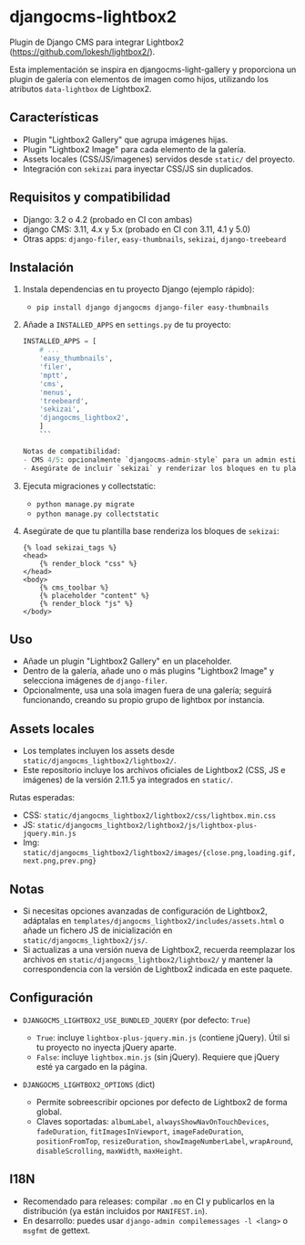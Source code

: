 # djangocms-lightbox2

Plugin de Django CMS para integrar Lightbox2 (https://github.com/lokesh/lightbox2/).

Esta implementación se inspira en djangocms-light-gallery y proporciona un plugin de galería con elementos de imagen como hijos, utilizando los atributos `data-lightbox` de Lightbox2.

## Características

- Plugin "Lightbox2 Gallery" que agrupa imágenes hijas.
- Plugin "Lightbox2 Image" para cada elemento de la galería.
- Assets locales (CSS/JS/imagenes) servidos desde `static/` del proyecto.
- Integración con `sekizai` para inyectar CSS/JS sin duplicados.

## Requisitos y compatibilidad

- Django: 3.2 o 4.2 (probado en CI con ambas)
- django CMS: 3.11, 4.x y 5.x (probado en CI con 3.11, 4.1 y 5.0)
- Otras apps: `django-filer`, `easy-thumbnails`, `sekizai`, `django-treebeard`

## Instalación

1. Instala dependencias en tu proyecto Django (ejemplo rápido):
   - `pip install django djangocms django-filer easy-thumbnails`
2. Añade a `INSTALLED_APPS` en `settings.py` de tu proyecto:

   ```python
   INSTALLED_APPS = [
       # ...
       'easy_thumbnails',
       'filer',
       'mptt',
       'cms',
       'menus',
       'treebeard',
       'sekizai',
       'djangocms_lightbox2',
       ]
       ```

   Notas de compatibilidad:
   - CMS 4/5: opcionalmente `djangocms-admin-style` para un admin estilizado.
   - Asegúrate de incluir `sekizai` y renderizar los bloques en tu plantilla base.

3. Ejecuta migraciones y collectstatic:
   - `python manage.py migrate`
   - `python manage.py collectstatic`

4. Asegúrate de que tu plantilla base renderiza los bloques de `sekizai`:

   ```django
   {% load sekizai_tags %}
   <head>
       {% render_block "css" %}
   </head>
   <body>
       {% cms_toolbar %}
       {% placeholder "content" %}
       {% render_block "js" %}
   </body>
   ```

## Uso

- Añade un plugin "Lightbox2 Gallery" en un placeholder.
- Dentro de la galería, añade uno o más plugins "Lightbox2 Image" y selecciona imágenes de `django-filer`.
- Opcionalmente, usa una sola imagen fuera de una galería; seguirá funcionando, creando su propio grupo de lightbox por instancia.

## Assets locales

- Los templates incluyen los assets desde `static/djangocms_lightbox2/lightbox2/`.
- Este repositorio incluye los archivos oficiales de Lightbox2 (CSS, JS e imágenes) de la versión 2.11.5 ya integrados en `static/`.

Rutas esperadas:
- CSS: `static/djangocms_lightbox2/lightbox2/css/lightbox.min.css`
- JS:  `static/djangocms_lightbox2/lightbox2/js/lightbox-plus-jquery.min.js`
- Img: `static/djangocms_lightbox2/lightbox2/images/{close.png,loading.gif,next.png,prev.png}`

## Notas

- Si necesitas opciones avanzadas de configuración de Lightbox2, adáptalas en `templates/djangocms_lightbox2/includes/assets.html` o añade un fichero JS de inicialización en `static/djangocms_lightbox2/js/`.
- Si actualizas a una versión nueva de Lightbox2, recuerda reemplazar los archivos en `static/djangocms_lightbox2/lightbox2/` y mantener la correspondencia con la versión de Lightbox2 indicada en este paquete.

## Configuración

- `DJANGOCMS_LIGHTBOX2_USE_BUNDLED_JQUERY` (por defecto: `True`)
  - `True`: incluye `lightbox-plus-jquery.min.js` (contiene jQuery). Útil si tu proyecto no inyecta jQuery aparte.
  - `False`: incluye `lightbox.min.js` (sin jQuery). Requiere que jQuery esté ya cargado en la página.

- `DJANGOCMS_LIGHTBOX2_OPTIONS` (dict)
  - Permite sobreescribir opciones por defecto de Lightbox2 de forma global.
  - Claves soportadas: `albumLabel`, `alwaysShowNavOnTouchDevices`, `fadeDuration`, `fitImagesInViewport`, `imageFadeDuration`, `positionFromTop`, `resizeDuration`, `showImageNumberLabel`, `wrapAround`, `disableScrolling`, `maxWidth`, `maxHeight`.



## I18N

- Recomendado para releases: compilar `.mo` en CI y publicarlos en la distribución (ya están incluidos por `MANIFEST.in`).
- En desarrollo: puedes usar `django-admin compilemessages -l <lang>` o `msgfmt` de gettext.
